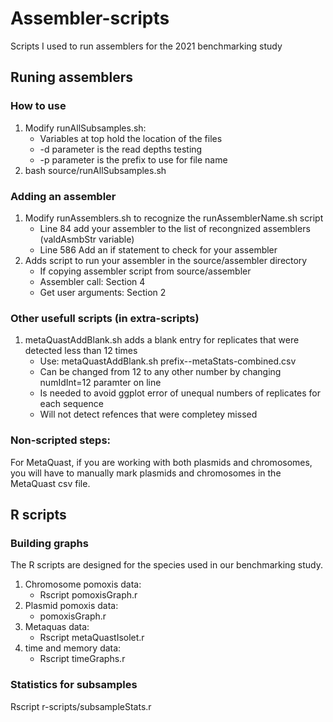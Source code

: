 # Assembler-scripts #

Scripts I used to run assemblers for the 2021 benchmarking study

## Runing assemblers ##

### How to use ###

1. Modify runAllSubsamples.sh:
    - Variables at top hold the location of the files
    - -d parameter is the read depths testing
    - -p parameter is the prefix to use for file name
2. bash source/runAllSubsamples.sh

### Adding an assembler ###

1. Modify runAssemblers.sh to recognize the runAssemblerName.sh script
    - Line 84 add your assembler to the list of recongnized assemblers (valdAsmbStr variable)
    - Line 586 Add an if statement to check for your assembler
2. Adds script to run your assembler in the source/assembler directory
    - If copying assembler script from source/assembler
    - Assembler call: Section 4
    - Get user arguments: Section 2

### Other usefull scripts (in extra-scripts) ###

1. metaQuastAddBlank.sh adds a blank entry for replicates that were detected less than 12 times
    - Use: metaQuastAddBlank.sh prefix--metaStats-combined.csv
    - Can be changed from 12 to any other number by changing numIdInt=12 paramter on line 
    - Is needed to avoid ggplot error of unequal numbers of replicates for each sequence
    - Will not detect refences that were completey missed

### Non-scripted steps: ###

For MetaQuast, if you are working with both plasmids and chromosomes, you will have to manually mark
  plasmids and chromosomes in the MetaQuast csv file.

## R scripts ##

### Building graphs ###

The R scripts are designed for the species used in our benchmarking study.

1. Chromosome pomoxis data:
    - Rscript pomoxisGraph.r
3. Plasmid pomoxis data:
    - pomoxisGraph.r
5. Metaquas data:
    - Rscript metaQuastIsolet.r
7. time and memory data:
    - Rscript timeGraphs.r

### Statistics for subsamples ###

Rscript r-scripts/subsampleStats.r
